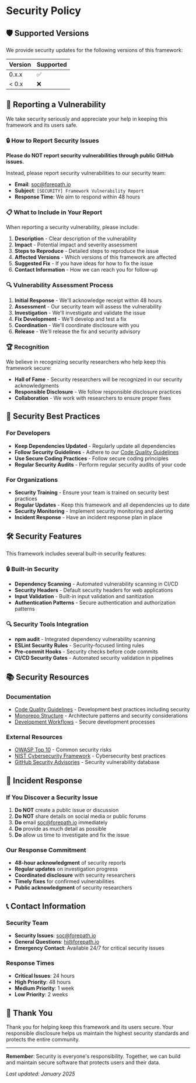 # Security Policy

## 🛡️ Supported Versions

We provide security updates for the following versions of this framework:

| Version | Supported          |
| ------- | ------------------ |
| 0.x.x   | :white_check_mark: |
| < 0.x   | :x:                |

## 🚨 Reporting a Vulnerability

We take security seriously and appreciate your help in keeping this framework and its users safe.

### 🔒 How to Report Security Issues

**Please do NOT report security vulnerabilities through public GitHub issues.**

Instead, please report security vulnerabilities to our security team:

- **Email**: soc@forepath.io
- **Subject**: `[SECURITY] Framework Vulnerability Report`
- **Response Time**: We aim to respond within 48 hours

### 📋 What to Include in Your Report

When reporting a security vulnerability, please include:

1. **Description** - Clear description of the vulnerability
2. **Impact** - Potential impact and severity assessment
3. **Steps to Reproduce** - Detailed steps to reproduce the issue
4. **Affected Versions** - Which versions of this framework are affected
5. **Suggested Fix** - If you have ideas for how to fix the issue
6. **Contact Information** - How we can reach you for follow-up

### 🔍 Vulnerability Assessment Process

1. **Initial Response** - We'll acknowledge receipt within 48 hours
2. **Assessment** - Our security team will assess the vulnerability
3. **Investigation** - We'll investigate and validate the issue
4. **Fix Development** - We'll develop and test a fix
5. **Coordination** - We'll coordinate disclosure with you
6. **Release** - We'll release the fix and security advisory

### 🏆 Recognition

We believe in recognizing security researchers who help keep this framework secure:

- **Hall of Fame** - Security researchers will be recognized in our security acknowledgments
- **Responsible Disclosure** - We follow responsible disclosure practices
- **Collaboration** - We work with researchers to ensure proper fixes

## 🔐 Security Best Practices

### For Developers

- **Keep Dependencies Updated** - Regularly update all dependencies
- **Follow Security Guidelines** - Adhere to our [Code Quality Guidelines](./docs/best-practices/code-quality.md)
- **Use Secure Coding Practices** - Follow secure coding principles
- **Regular Security Audits** - Perform regular security audits of your code

### For Organizations

- **Security Training** - Ensure your team is trained on security best practices
- **Regular Updates** - Keep this framework and all dependencies up to date
- **Security Monitoring** - Implement security monitoring and alerting
- **Incident Response** - Have an incident response plan in place

## 🛠️ Security Features

This framework includes several built-in security features:

### 🔒 Built-in Security

- **Dependency Scanning** - Automated vulnerability scanning in CI/CD
- **Security Headers** - Default security headers for web applications
- **Input Validation** - Built-in input validation and sanitization
- **Authentication Patterns** - Secure authentication and authorization patterns

### 🔍 Security Tools Integration

- **npm audit** - Integrated dependency vulnerability scanning
- **ESLint Security Rules** - Security-focused linting rules
- **Pre-commit Hooks** - Security checks before code commits
- **CI/CD Security Gates** - Automated security validation in pipelines

## 📚 Security Resources

### Documentation

- [Code Quality Guidelines](./docs/best-practices/code-quality.md) - Development best practices including security
- [Monorepo Structure](./docs/architecture/monorepo-structure.md) - Architecture patterns and security considerations
- [Development Workflows](./docs/development-workflows/) - Secure development processes

### External Resources

- [OWASP Top 10](https://owasp.org/www-project-top-ten/) - Common security risks
- [NIST Cybersecurity Framework](https://www.nist.gov/cyberframework) - Cybersecurity best practices
- [GitHub Security Advisories](https://github.com/advisories) - Security vulnerability database

## 🚨 Incident Response

### If You Discover a Security Issue

1. **Do NOT** create a public issue or discussion
2. **Do NOT** share details on social media or public forums
3. **Do** email soc@forepath.io immediately
4. **Do** provide as much detail as possible
5. **Do** allow us time to investigate and fix the issue

### Our Response Commitment

- **48-hour acknowledgment** of security reports
- **Regular updates** on investigation progress
- **Coordinated disclosure** with security researchers
- **Timely fixes** for confirmed vulnerabilities
- **Public acknowledgment** of security researchers

## 📞 Contact Information

### Security Team

- **Security Issues**: soc@forepath.io
- **General Questions**: hi@forepath.io
- **Emergency Contact**: Available 24/7 for critical security issues

### Response Times

- **Critical Issues**: 24 hours
- **High Priority**: 48 hours
- **Medium Priority**: 1 week
- **Low Priority**: 2 weeks

## 🙏 Thank You

Thank you for helping keep this framework and its users secure. Your responsible disclosure helps us maintain the highest security standards and protects the entire community.

---

**Remember**: Security is everyone's responsibility. Together, we can build and maintain secure software that protects users and their data.

_Last updated: January 2025_
